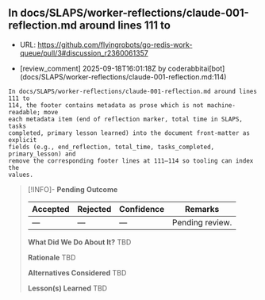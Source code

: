 ## In docs/SLAPS/worker-reflections/claude-001-reflection.md around lines 111 to

- URL: https://github.com/flyingrobots/go-redis-work-queue/pull/3#discussion_r2360061357

- [review_comment] 2025-09-18T16:01:18Z by coderabbitai[bot] (docs/SLAPS/worker-reflections/claude-001-reflection.md:114)

```text
In docs/SLAPS/worker-reflections/claude-001-reflection.md around lines 111 to
114, the footer contains metadata as prose which is not machine-readable; move
each metadata item (end of reflection marker, total time in SLAPS, tasks
completed, primary lesson learned) into the document front-matter as explicit
fields (e.g., end_reflection, total_time, tasks_completed, primary_lesson) and
remove the corresponding footer lines at 111–114 so tooling can index the
values.
```

> [!INFO]- **Pending**
> **Outcome**
> 
> | Accepted | Rejected | Confidence | Remarks |
> |----------|----------|------------|---------|
> | — | — | — | Pending review. |
>
> **What Did We Do About It?**
> TBD
>
> **Rationale**
> TBD
>
> **Alternatives Considered**
> TBD
>
> **Lesson(s) Learned**
> TBD

